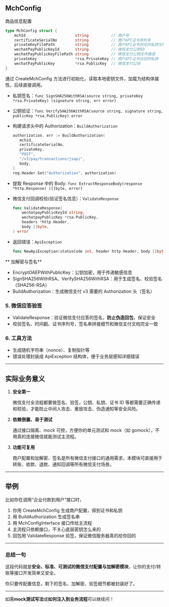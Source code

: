 ## MchConfig

商品信息配置

```go
type MchConfig struct {
	mchId                      string          // 商户号
	certificateSerialNo        string          // 商户API证书序列号
	privateKeyFilePath         string          // 商户API证书对应的私钥文件路径
	wechatPayPublicKeyId       string          // 微信支付公钥ID
	wechatPayPublicKeyFilePath string          // 微信支付公钥文件路径
	privateKey                 *rsa.PrivateKey // 商户API证书对应的私钥
	wechatPayPublicKey         *rsa.PublicKey  // 微信支付公钥
}
```

通过 CreateMchConfig 方法进行初始化，读取本地密钥文件，加载为结构体属性，后续直接调用。

- 私钥签名：`func SignSHA256WithRSA(source string, privateKey *rsa.PrivateKey) (signature string, err error)`

- 公钥验证：`func VerifySHA256WithRSA(source string, signature string, publicKey *rsa.PublicKey) error `

- 构建请求头中的 Authorization：`BuildAuthorization`

     ```go
     authorization, err := BuildAuthorization(
        mchid,
        certificateSerialNo,
        privateKey,
        "POST",
        "/v3/pay/transactions/jsapi",
        body,
     )
     req.Header.Set("Authorization", authorization)
     ```

- 提取 Response 中的 Body: `func ExtractResponseBody(response *http.Response) ([]byte, error)`

- 微信支付回调校验(验证签名信息）：`ValidateResponse`

     ```go
     func ValidateResponse(
         wechatpayPublicKeyId string,
         wechatpayPublicKey *rsa.PublicKey,
         headers *http.Header,
         body []byte,
     ) error 
     ```

- 返回错误：`ApiException`

    ```go
    func NewApiException(statusCode int, header http.Header, body []byte) error
    ```

    





** 加解密与签名**





- EncryptOAEPWithPublicKey：公钥加密，用于传递敏感信息
- SignSHA256WithRSA、VerifySHA256WithRSA：用于生成签名、校验签名（SHA256-RSA）
- BuildAuthorization：生成微信支付 v3 需要的 Authorization 头（签名）





### **5. 微信应答验签**



- ValidateResponse：验证微信支付应答的签名，**防止伪造回包**，保证安全
- 校验签名、时间戳、证书序列号，签名串拼接细节和微信支付文档完全一致



### **6. 工具方法**



- 生成随机字符串（nonce）、复制指针等
- 错误处理封装成 ApiException 结构体，便于业务层感知详细错误





------





## **实际业务意义**





1. **安全第一**

    微信支付全流程都要做签名、验签，公钥、私钥、证书 ID 等都需要正确传递和校验，才能防止中间人攻击、重放攻击、伪造通知等安全风险。

2. **依赖倒置、易于测试**

    通过接口隔离、mock 可控，方便你的单元测试和 mock（如 gomock），不用真的连接微信就能测试主流程。

3. **功能可复用**

    商户配置和加解密、签名是所有微信支付接口的通用需求，本模块可直接用于转账、收款、退款、通知回调等所有微信支付场景。





------





## **举例**





比如你在调用“企业付款到用户”接口时，



1. 你用 CreateMchConfig 生成商户配置，得到证书和私钥
2. 用 BuildAuthorization 生成签名串
3. 用 MchConfigInterface 接口传给主流程
4. 主流程只依赖接口，不关心底层密钥怎么来的
5. 回包用 ValidateResponse 验签，保证微信服务器真的给你回的





------





### **总结一句**





这段代码就是**安全、标准、可测试的微信支付配置与加解密模块**，让你的支付/转账等接口开发简单又安全。

你只要传配置信息，剩下的签名、加解密、验签细节都被封装好了。



------



如需**mock测试写法**或**如何注入到业务流程**可以继续问！